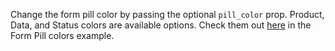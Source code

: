 Change the form pill color by passing the optional `pill_color` prop. Product, Data, and Status colors are available options. Check them out <a href="https://playbook.powerapp.cloud/kits/form_pill#form-pill-colors" target="_blank">here</a> in the Form Pill colors example.